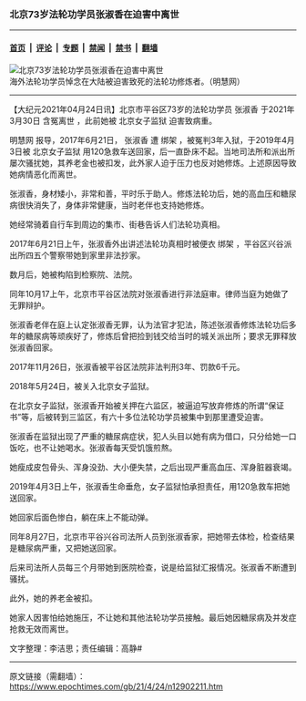 ### 北京73岁法轮功学员张淑香在迫害中离世

---

#### [首页](../../../..?n12902211) &nbsp;|&nbsp; [评论](../../../../../epoch-comment?n12902211) &nbsp;|&nbsp; [专题](../../../../../epoch-special?n12902211) &nbsp;|&nbsp; [禁闻](../../../../../epoch-news?n12902211) &nbsp;|&nbsp; [禁书](../../../../../books?n12902211) &nbsp;|&nbsp; [翻墙](https://github.com/gfw-breaker/nogfw/blob/master/README.md?n12902211)


<div><img alt="北京73岁法轮功学员张淑香在迫害中离世" class="attachment-djy_600_400 size-djy_600_400 wp-post-image" src="https://i.epochtimes.com/assets/uploads/2021/04/id12902332-ce7f56ae2e89c55bd4a881fa6982ddf5.jpg"/>
<div class="caption">
 海外法轮功学员悼念在大陆被迫害致死的法轮功修炼者。（明慧网）
</div></div><hr/><div class="post_content" id="artbody" itemprop="articleBody">
 <!-- article content begin -->
 <p>
  【大纪元2021年04月24日讯】北京市平谷区73岁的法轮功学员
  <ok href="https://www.epochtimes.com/gb/tag/%E5%BC%A0%E6%B7%91%E9%A6%99.html">
   张淑香
  </ok>
  于2021年3月30日
  <ok href="https://www.epochtimes.com/gb/tag/%E5%90%AB%E5%86%A4%E7%A6%BB%E4%B8%96.html">
   含冤离世
  </ok>
  ，此前她被
  <ok href="https://www.epochtimes.com/gb/tag/%E5%8C%97%E4%BA%AC%E5%A5%B3%E5%AD%90%E7%9B%91%E7%8B%B1.html">
   北京女子监狱
  </ok>
  迫害致病重。
 </p>
 <p>
  <ok href="http://big5.minghui.org/">
   明慧网
  </ok>
  报导，2017年6月21日，
  <ok href="https://www.epochtimes.com/gb/tag/%E5%BC%A0%E6%B7%91%E9%A6%99.html">
   张淑香
  </ok>
  遭
  <ok href="https://www.epochtimes.com/gb/tag/%E7%BB%91%E6%9E%B6.html">
   绑架
  </ok>
  ，被冤判3年入狱，于2019年4月3日被
  <ok href="https://www.epochtimes.com/gb/tag/%E5%8C%97%E4%BA%AC%E5%A5%B3%E5%AD%90%E7%9B%91%E7%8B%B1.html">
   北京女子监狱
  </ok>
  用120急救车送回家，后一直卧床不起。当地司法所和派出所屡次骚扰她，其养老金也被扣发，此外家人迫于压力也反对她修炼。上述原因导致她病情恶化而离世。
 </p>
 <p>
  张淑香，身材矮小，非常和善，平时乐于助人。修炼法轮功后，她的高血压和糖尿病很快消失了，身体非常健康，当时老伴也支持她修炼。
 </p>
 <p>
  她经常骑着自行车到周边的集市、街巷告诉人们法轮功真相。
 </p>
 <p>
  2017年6月21日上午，张淑香外出讲述法轮功真相时被便衣
  <ok href="https://www.epochtimes.com/gb/tag/%E7%BB%91%E6%9E%B6.html">
   绑架
  </ok>
  ，平谷区兴谷派出所四五个警察带她到家里非法抄家。
 </p>
 <p>
  数月后，她被构陷到检察院、法院。
 </p>
 <p>
  同年10月17上午，北京市平谷区法院对张淑香进行非法庭审。律师当庭为她做了无罪辩护。
 </p>
 <p>
  张淑香老伴在庭上认定张淑香无罪，认为法官才犯法，陈述张淑香修炼法轮功后多年的糖尿病等顽疾好了，修炼后曾把捡到钱交给当时的城关派出所；要求无罪释放张淑香回家。
 </p>
 <p>
  2017年11月26日，张淑香被平谷区法院非法判刑3年、罚款6千元。
 </p>
 <p>
  2018年5月24日，被关入北京女子监狱。
 </p>
 <p>
  在北京女子监狱，张淑香开始被关押在六监区，被逼迫写放弃修炼的所谓“保证书”等，后被转到三监区，有六十多位法轮功学员被集中到那里遭受迫害。
 </p>
 <p>
  张淑香在监狱出现了严重的糖尿病症状，犯人头目以她有病为借口，只分给她一口饭吃，也不让她喝水。张淑香每天受饥饿煎熬。
 </p>
 <p>
  她瘦成皮包骨头、浑身没劲、大小便失禁，之后出现严重高血压、浑身脏器衰竭。
 </p>
 <p>
  2019年4月3日上午，张淑香生命垂危，女子监狱怕承担责任，用120急救车把她送回家。
 </p>
 <p>
  她回家后面色惨白，躺在床上不能动弹。
 </p>
 <p>
  同年8月27日，北京市平谷兴谷司法所人员到张淑香家，把她带去体检，检查结果是糖尿病严重，又把她送回家。
 </p>
 <p>
  后来司法所人员每三个月带她到医院检查，说是给监狱汇报情况。张淑香不断遭到骚扰。
 </p>
 <p>
  此外，她的养老金被扣。
 </p>
 <p>
  她家人因害怕给她施压，不让她和其他法轮功学员接触。最后她因糖尿病及并发症抢救无效而离世。
 </p>
 <p>
  文字整理：李洁思；责任编辑：高静#
 </p>
 <!-- article content end -->
 <div id="below_article_ad">
 </div>
</div>


---

原文链接（需翻墙）：https://www.epochtimes.com/gb/21/4/24/n12902211.htm